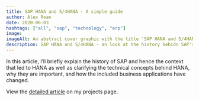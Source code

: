 ```yaml
---
title: SAP HANA and S/4HANA - A simple guide
author: Alex Roan
date: 2020-06-03
hashtags: ["all", "sap", "technology", "erp"]
image:
imageAlt: An abstract cover graphic with the title 'SAP HANA and S/4HANA - a simple guide
description: SAP HANA and S/4HANA - an look at the history behidn SAP's ERP software and a simple guide to understand the differences.
---
```


In this article, I’ll briefly explain the history of SAP and hence the context that led to HANA as well as clarifying the technical concepts behind HANA, why they are important, and how the included business applications have changed.

View the [detailed article](projects/sap-s4-hana/) on my projects page.

